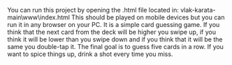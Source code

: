 You can run this project by opening the .html file located in: vlak-karata-main\www\index.html
This should be played on mobile devices but you can run it in any browser on your PC.
It is a simple card guessing game. If you think that the next card from the deck will be higher you swipe up, if you think it will be lower than you swipe down and if you think that it will be the same you double-tap it.
The final goal is to guess five cards in a row.
If you want to spice things up, drink a shot every time you miss.
